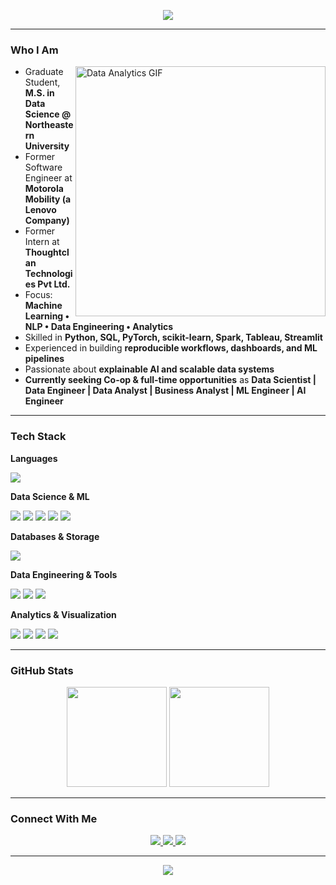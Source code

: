 <!-- Banner -->
<p align="center">
  <img src="https://capsule-render.vercel.app/api?type=waving&color=0:4facfe,100:00f2fe&height=200&section=header&text=Hi+I'm+Anagha+Raveendra+👋&fontSize=40" />
</p>

---

### Who I Am  

<img align="right" src="https://media.giphy.com/media/ZVik7pBtu9dNS/giphy.gif" width="400" alt="Data Analytics GIF"/>

- Graduate Student, **M.S. in Data Science @ Northeastern University**  
- Former Software Engineer at **Motorola Mobility (a Lenovo Company)**
- Former Intern at **Thoughtclan Technologies Pvt Ltd.**
- Focus: **Machine Learning • NLP • Data Engineering • Analytics**  
- Skilled in **Python, SQL, PyTorch, scikit-learn, Spark, Tableau, Streamlit**  
- Experienced in building **reproducible workflows, dashboards, and ML pipelines**  
- Passionate about **explainable AI and scalable data systems**  
- **Currently seeking Co-op & full-time opportunities** as **Data Scientist | Data Engineer | Data Analyst | Business Analyst | ML Engineer | AI Engineer**  

---

### Tech Stack  

**Languages**  
<p>
  <img src="https://skillicons.dev/icons?i=python,java,r,kotlin" />
</p>

**Data Science & ML**  
<p>
  <img src="https://skillicons.dev/icons?i=pytorch" />
  <img src="https://img.shields.io/badge/Pandas-150458?style=for-the-badge&logo=pandas&logoColor=white" />
  <img src="https://img.shields.io/badge/NumPy-013243?style=for-the-badge&logo=numpy&logoColor=white" />
  <img src="https://img.shields.io/badge/scikit--learn-F7931E?style=for-the-badge&logo=scikitlearn&logoColor=white" />
  <img src="https://img.shields.io/badge/XGBoost-FF6600?style=for-the-badge&logo=xgboost&logoColor=white" />
</p>

**Databases & Storage**  
<p>
  <img src="https://skillicons.dev/icons?i=mysql,mongodb" />
</p>

**Data Engineering & Tools**  
<p>
  <img src="https://skillicons.dev/icons?i=git,github,vscode" />
  <img src="https://img.shields.io/badge/Jupyter-F37626?style=for-the-badge&logo=jupyter&logoColor=white" />
  <img src="https://img.shields.io/badge/Apache%20Spark-E25A1C?style=for-the-badge&logo=apachespark&logoColor=white" />
</p>

**Analytics & Visualization**  
<p>
  <img src="https://img.shields.io/badge/Matplotlib-11557c?style=for-the-badge&logo=plotly&logoColor=white" />
  <img src="https://img.shields.io/badge/Seaborn-008080?style=for-the-badge&logoColor=white" />
  <img src="https://img.shields.io/badge/Tableau-E97627?style=for-the-badge&logo=tableau" />
  <img src="https://img.shields.io/badge/Streamlit-FF4B4B?style=for-the-badge&logo=streamlit&logoColor=white" />
</p>

---

### GitHub Stats  

<p align="center">
  <img src="https://github-readme-stats.vercel.app/api?username=Anaghar27&show_icons=true&theme=transparent" height="160"/>
  <img src="https://github-readme-streak-stats.herokuapp.com/?user=Anaghar27&theme=transparent" height="160"/>
</p>

---

### Connect With Me  
<p align="center">
  <a href="https://www.linkedin.com/in/anagha-raveendra-077b851b8/">
    <img src="https://img.shields.io/badge/LinkedIn-0A66C2?style=for-the-badge&logo=linkedin&logoColor=white" />
  </a>
  <a href="mailto:raveendra.a@northeastern.edu">
    <img src="https://img.shields.io/badge/Email-D14836?style=for-the-badge&logo=gmail&logoColor=white" />
  </a>
  <a href="https://github.com/Anaghar27">
    <img src="https://img.shields.io/badge/GitHub-181717?style=for-the-badge&logo=github&logoColor=white" />
  </a>
</p>

---

<p align="center">
  <img src="https://capsule-render.vercel.app/api?type=waving&color=0:4facfe,100:00f2fe&height=120&section=footer" />
</p>

